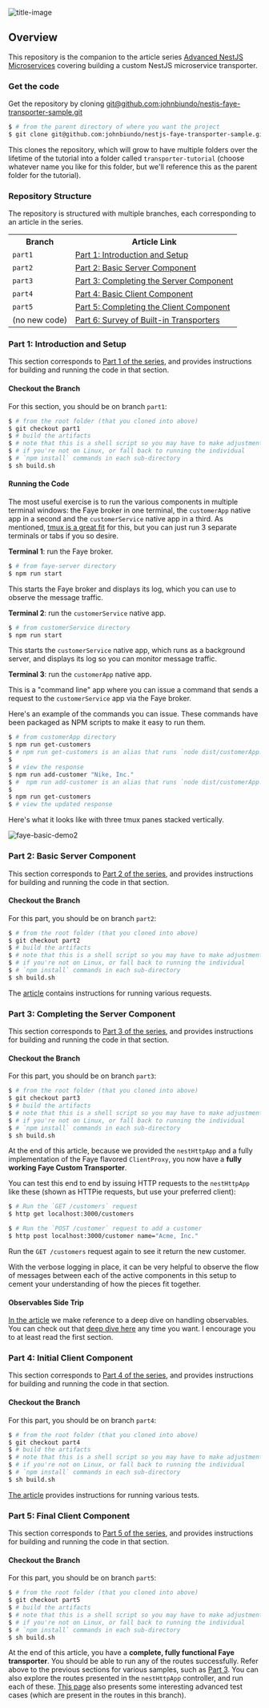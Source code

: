 ![title-image](https://user-images.githubusercontent.com/6937031/75204167-ff300e00-5724-11ea-8a22-721b8f5f97c5.gif)

## Overview

This repository is the companion to the article series [Advanced NestJS Microservices](<(https://dev.to/nestjs/build-a-custom-transporter-for-nestjs-microservices-dc6-temp-slug-6007254?preview=d3e07087758ff2aac037f47fb67ad5b465f45272f9c5c9385037816b139cf1ed089616c711ed6452184f7fb913aed70028a73e14fef8e3e41ee7c3fc#requestresponse)>) covering building a custom NestJS microservice transporter.

### Get the code

Get the repository by cloning [git@github.com:johnbiundo/nestjs-faye-transporter-sample.git](git@github.com:johnbiundo/nestjs-faye-transporter-sample.git)

```bash
$ # from the parent directory of where you want the project
$ git clone git@github.com:johnbiundo/nestjs-faye-transporter-sample.git transporter-tutorial
```

This clones the repository, which will grow to have multiple folders over the lifetime of the tutorial into a folder called `transporter-tutorial` (choose whatever name you like for this folder, but we'll reference this as the parent folder for the tutorial).

### Repository Structure

The repository is structured with multiple branches, each corresponding to an article in the series.

<table>
<tr>
<th>Branch</th><th>Article Link</th>
</tr>
<tr>
<td><code>part1</code></td><td><a href="https://dev.to/nestjs/build-a-custom-transporter-for-nestjs-microservices-dc6-temp-slug-6007254?preview=d3e07087758ff2aac037f47fb67ad5b465f45272f9c5c9385037816b139cf1ed089616c711ed6452184f7fb913aed70028a73e14fef8e3e41ee7c3fc#requestresponse">Part 1: Introduction and Setup</a></td>
</tr>
<tr>
<td><code>part2</code></td><td><a href="https://dev.to/nestjs/build-a-custom-transporter-for-nestjs-microservices-dc6-temp-slug-6007254?preview=d3e07087758ff2aac037f47fb67ad5b465f45272f9c5c9385037816b139cf1ed089616c711ed6452184f7fb913aed70028a73e14fef8e3e41ee7c3fc#requestresponse">Part 2: Basic Server Component</a></td>
</tr>
<tr>
<td><code>part3</code></td><td><a href="https://dev.to/nestjs/build-a-custom-transporter-for-nestjs-microservices-dc6-temp-slug-6007254?preview=d3e07087758ff2aac037f47fb67ad5b465f45272f9c5c9385037816b139cf1ed089616c711ed6452184f7fb913aed70028a73e14fef8e3e41ee7c3fc#requestresponse">Part 3: Completing the Server Component</a></td>
</tr>
<tr>
<td><code>part4</code></td><td><a href="https://dev.to/nestjs/build-a-custom-transporter-for-nestjs-microservices-dc6-temp-slug-6007254?preview=d3e07087758ff2aac037f47fb67ad5b465f45272f9c5c9385037816b139cf1ed089616c711ed6452184f7fb913aed70028a73e14fef8e3e41ee7c3fc#requestresponse">Part 4: Basic Client Component</a></td>
</tr>
<tr>
<td><code>part5</code></td><td><a href="https://dev.to/nestjs/build-a-custom-transporter-for-nestjs-microservices-dc6-temp-slug-6007254?preview=d3e07087758ff2aac037f47fb67ad5b465f45272f9c5c9385037816b139cf1ed089616c711ed6452184f7fb913aed70028a73e14fef8e3e41ee7c3fc#requestresponse">Part 5: Completing the Client Component</a></td>
</tr>
<tr>
<td>(no new code)</td><td><a href="https://dev.to/nestjs/build-a-custom-transporter-for-nestjs-microservices-dc6-temp-slug-6007254?preview=d3e07087758ff2aac037f47fb67ad5b465f45272f9c5c9385037816b139cf1ed089616c711ed6452184f7fb913aed70028a73e14fef8e3e41ee7c3fc#requestresponse">Part 6: Survey of Built-in Transporters</a></td>
</tr>
</table>

### Part 1: Introduction and Setup

This section corresponds to [Part 1 of the series](https://dev.to/nestjs/build-a-custom-transporter-for-nestjs-microservices-dc6-temp-slug-6007254?preview=d3e07087758ff2aac037f47fb67ad5b465f45272f9c5c9385037816b139cf1ed089616c711ed6452184f7fb913aed70028a73e14fef8e3e41ee7c3fc#requestresponse), and provides instructions for building and running the code in that section.

#### Checkout the Branch

For this section, you should be on branch `part1`:

```bash
$ # from the root folder (that you cloned into above)
$ git checkout part1
$ # build the artifacts
$ # note that this is a shell script so you may have to make adjustments
$ # if you're not on Linux, or fall back to running the individual
$ # `npm install` commands in each sub-directory
$ sh build.sh
```

#### Running the Code

The most useful exercise is to run the various components in multiple terminal windows: the Faye broker in one terminal, the `customerApp` native app in a second and the `customerService` native app in a third. As mentioned, [tmux is a great fit](https://github.com/johnbiundo/nest-nats-sample#pro-tip-use-tmux-optional) for this, but you can just run 3 separate terminals or tabs if you so desire.

**Terminal 1**: run the Faye broker.

```bash
$ # from faye-server directory
$ npm run start
```

This starts the Faye broker and displays its log, which you can use to observe the message traffic.

**Terminal 2**: run the `customerService` native app.

```bash
$ # from customerService directory
$ npm run start
```

This starts the `customerService` native app, which runs as a background server, and displays its log so you can monitor message traffic.

**Terminal 3**: run the `customerApp` native app.

This is a "command line" app where you can issue a command that sends a request to the `customerService` app via the Faye broker.

Here's an example of the commands you can issue. These commands have been packaged as NPM scripts to make it easy to run them.

```bash
$ # from customerApp directory
$ npm run get-customers
$ # npm run get-customers is an alias that runs `node dist/customerApp.js get`
$
$ # view the response
$ npm run add-customer "Nike, Inc."
$ #  npm run add-customer is an alias that runs `node dist/customerApp.js add`
$
$ npm run get-customers
$ # view the updated response
```

Here's what it looks like with three tmux panes stacked vertically.

![faye-basic-demo2](https://user-images.githubusercontent.com/6937031/75201170-9775c500-571c-11ea-8b7a-d9121c4418c1.gif)

### Part 2: Basic Server Component

This section corresponds to [Part 2 of the series](<[xxx](https://dev.to/nestjs/part-2-basic-server-component-5313-temp-slug-6221883?preview=2f3ceab6d03c32bc1d00e56a907f4c2e87b388b516d6009c5c72a6f5a31ef8da2a310c035b7b0a84cd9760ab2ac5d241dd2ceaceaf807ba1e745bbb9)>), and provides instructions for building and running the code in that section.

#### Checkout the Branch

For this part, you should be on branch `part2`:

```bash
$ # from the root folder (that you cloned into above)
$ git checkout part2
$ # build the artifacts
$ # note that this is a shell script so you may have to make adjustments
$ # if you're not on Linux, or fall back to running the individual
$ # `npm install` commands in each sub-directory
$ sh build.sh
```

The [article](https://dev.to/nestjs/part-2-basic-server-component-5313-temp-slug-6221883?preview=2f3ceab6d03c32bc1d00e56a907f4c2e87b388b516d6009c5c72a6f5a31ef8da2a310c035b7b0a84cd9760ab2ac5d241dd2ceaceaf807ba1e745bbb9#running-the-test) contains instructions for running various requests.

### Part 3: Completing the Server Component

This section corresponds to [Part 3 of the series](https://dev.to/nestjs/part-3-completing-the-server-component-2fai-temp-slug-8783531?preview=be5cb28367d68473fba3e9a91c71084b83414317c27529045d1732b885da4cedb2020d8a7a32482e950f79db2908dee597c475f0f0b1a77bb73f0cab), and provides instructions for building and running the code in that section.

#### Checkout the Branch

For this part, you should be on branch `part3`:

```bash
$ # from the root folder (that you cloned into above)
$ git checkout part3
$ # build the artifacts
$ # note that this is a shell script so you may have to make adjustments
$ # if you're not on Linux, or fall back to running the individual
$ # `npm install` commands in each sub-directory
$ sh build.sh
```

At the end of this article, because we provided the `nestHttpApp` and a fully implementation of the Faye flavored `ClientProxy`, you now have a **fully working Faye Custom Transporter**.

You can test this end to end by issuing HTTP requests to the `nestHttpApp` like these (shown as HTTPie requests, but use your preferred client):

```bash
$ # Run the `GET /customers` request
$ http get localhost:3000/customers
```

```bash
$ # Run the `POST /customer` request to add a customer
$ http post localhost:3000/customer name="Acme, Inc."
```

Run the `GET /customers` request again to see it return the new customer.

With the verbose logging in place, it can be very helpful to observe the flow of messages between each of the active components in this setup to cement your understanding of how the pieces fit together.

#### Observables Side Trip

[In the article](https://dev.to/nestjs/part-3-completing-the-server-component-2fai-temp-slug-8783531?preview=be5cb28367d68473fba3e9a91c71084b83414317c27529045d1732b885da4cedb2020d8a7a32482e950f79db2908dee597c475f0f0b1a77bb73f0cab#overview>) we make reference to a deep dive on handling observables. You can check out that [deep dive here](/observable-deepdive.md) any time you want. I encourage you to at least read the first section.

### Part 4: Initial Client Component

This section corresponds to [Part 4 of the series](https://dev.to/nestjs/part-4-basic-client-component-298b-temp-slug-9977921?preview=21ec3d333fc6d9d92c11dcbd8430a5132e93390de84cb4804914aa143492e925e4299ca3eb7f376918c1ed77df56e29db2572e5d6f7ab235b3e5f2b9), and provides instructions for building and running the code in that section.

#### Checkout the Branch

For this part, you should be on branch `part4`:

```bash
$ # from the root folder (that you cloned into above)
$ git checkout part4
$ # build the artifacts
$ # note that this is a shell script so you may have to make adjustments
$ # if you're not on Linux, or fall back to running the individual
$ # `npm install` commands in each sub-directory
$ sh build.sh
```

[The article](https://dev.to/nestjs/part-4-basic-client-component-298b-temp-slug-9977921?preview=21ec3d333fc6d9d92c11dcbd8430a5132e93390de84cb4804914aa143492e925e4299ca3eb7f376918c1ed77df56e29db2572e5d6f7ab235b3e5f2b9) provides instructions for running various tests.

### Part 5: Final Client Component

This section corresponds to [Part 5 of the series](https://dev.to/nestjs/part-5-completing-the-client-component-hlh-temp-slug-2907984?preview=82c11163db963ca01d8d62d3a7b14843b422a6b28f46762d999bbe4b7035ad634d48bbbdd740e36376121aa673354ff5259f8b3028bceb931e800d9e), and provides instructions for building and running the code in that section.

#### Checkout the Branch

For this part, you should be on branch `part5`:

```bash
$ # from the root folder (that you cloned into above)
$ git checkout part5
$ # build the artifacts
$ # note that this is a shell script so you may have to make adjustments
$ # if you're not on Linux, or fall back to running the individual
$ # `npm install` commands in each sub-directory
$ sh build.sh
```

At the end of this article, you have a **complete, fully functional Faye transporter**. You should be able to run any of the routes successfully. Refer above to the previous sections for various samples, such as [Part 3](#part-3-completing-the-server-component). You can also explore the routes presented in the `nestHttpApp` controller, and run each of these. [This page](/observable-deepdive.md) also presents some interesting advanced test cases (which are present in the routes in this branch).
